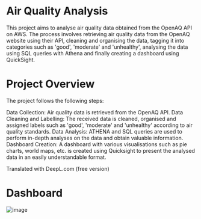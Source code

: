 # Air Quality Analysis
This project aims to analyse air quality data obtained from the OpenAQ API on AWS. The process involves retrieving air quality data from the OpenAQ website using their API, cleaning and organising the data, tagging it into categories such as 'good', 'moderate' and 'unhealthy', analysing the data using SQL queries with Athena and finally creating a dashboard using QuickSight.

# Project Overview
The project follows the following steps:

Data Collection: Air quality data is retrieved from the OpenAQ API. Data Cleaning and Labelling: The received data is cleaned, organised and assigned labels such as 'good', 'moderate' and 'unhealthy' according to air quality standards. Data Analysis: ATHENA and SQL queries are used to perform in-depth analyses on the data and obtain valuable information. Dashboard Creation: A dashboard with various visualisations such as pie charts, world maps, etc. is created using Quicksight to present the analysed data in an easily understandable format.

Translated with DeepL.com (free version)

# Dashboard
![image](https://github.com/umtismail/Cloud/assets/157217252/d77282b4-3a49-4628-b493-5061cc8a4c3e)

